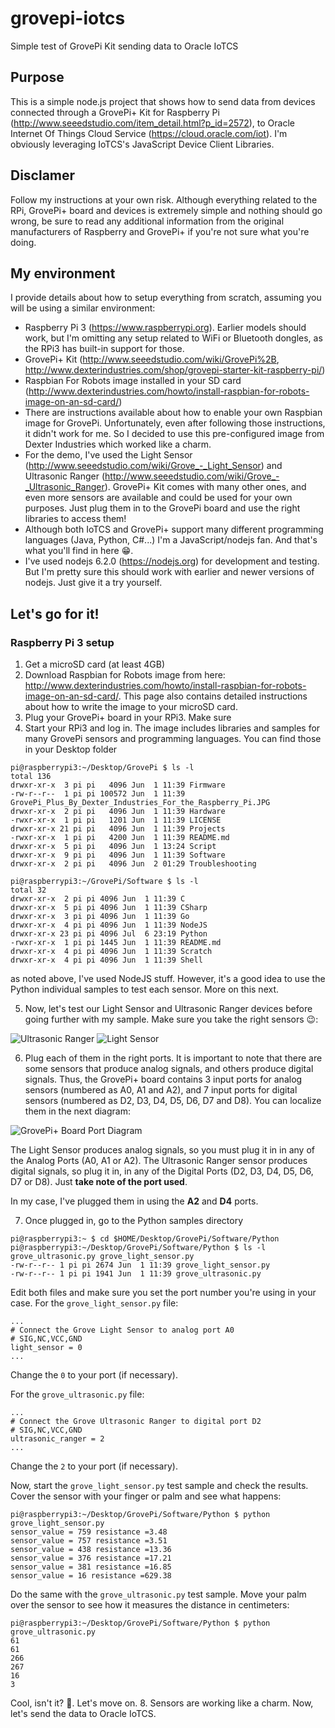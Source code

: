 # grovepi-iotcs
Simple test of GrovePi Kit sending data to Oracle IoTCS
## Purpose
This is a simple node.js project that shows how to send data from devices connected through a GrovePi+ Kit for Raspberry Pi (http://www.seeedstudio.com/item_detail.html?p_id=2572), to Oracle Internet Of Things Cloud Service (https://cloud.oracle.com/iot). I'm obviously leveraging IoTCS's JavaScript Device Client Libraries.
## Disclamer
Follow my instructions at your own risk. Although everything related to the RPi, GrovePi+ board and devices is extremely simple and nothing should go wrong, be sure to read any additional information from the original manufacturers of Raspberry and GrovePi+ if you're not sure what you're doing.
## My environment
I provide details about how to setup everything from scratch, assuming you will be using a similar environment:

* Raspberry Pi 3 (https://www.raspberrypi.org). Earlier models should work, but I'm omitting any setup related to WiFi or Bluetooth dongles, as the RPi3 has built-in support for those.
* GrovePi+ Kit (http://www.seeedstudio.com/wiki/GrovePi%2B, http://www.dexterindustries.com/shop/grovepi-starter-kit-raspberry-pi/)
* Raspbian For Robots image installed in your SD card (http://www.dexterindustries.com/howto/install-raspbian-for-robots-image-on-an-sd-card/)
 * There are instructions available about how to enable your own Raspbian image for GrovePi. Unfortunately, even after following those instructions, it didn't work for me. So I decided to use this pre-configured image from Dexter Industries which worked like a charm.
* For the demo, I've used the Light Sensor (http://www.seeedstudio.com/wiki/Grove_-_Light_Sensor) and Ultrasonic Ranger (http://www.seeedstudio.com/wiki/Grove_-_Ultrasonic_Ranger). GrovePi+ Kit comes with many other ones, and even more sensors are available and could be used for your own purposes. Just plug them in to the GrovePi board and use the right libraries to access them!
* Although both IoTCS and GrovePi+ support many different programming languages (Java, Python, C#...) I'm a JavaScript/nodejs fan. And that's what you'll find in here :grin:.
 * I've used nodejs 6.2.0 (https://nodejs.org) for development and testing. But I'm pretty sure this should work with earlier and newer versions of nodejs. Just give it a try yourself.

## Let's go for it!
### Raspberry Pi 3 setup

1. Get a microSD card (at least 4GB)
2. Download Raspbian for Robots image from here: http://www.dexterindustries.com/howto/install-raspbian-for-robots-image-on-an-sd-card/. This page also contains detailed instructions about how to write the image to your microSD card.
3. Plug your GrovePi+ board in your RPi3. Make sure  
4. Start your RPi3 and log in. The image includes libraries and samples for many GrovePi sensors and programming languages. You can find those in your Desktop folder
```
pi@raspberrypi3:~/Desktop/GrovePi $ ls -l
total 136
drwxr-xr-x  3 pi pi   4096 Jun  1 11:39 Firmware
-rw-r--r--  1 pi pi 100572 Jun  1 11:39 GrovePi_Plus_By_Dexter_Industries_For_the_Raspberry_Pi.JPG
drwxr-xr-x  2 pi pi   4096 Jun  1 11:39 Hardware
-rwxr-xr-x  1 pi pi   1201 Jun  1 11:39 LICENSE
drwxr-xr-x 21 pi pi   4096 Jun  1 11:39 Projects
-rwxr-xr-x  1 pi pi   4200 Jun  1 11:39 README.md
drwxr-xr-x  5 pi pi   4096 Jun  1 13:24 Script
drwxr-xr-x  9 pi pi   4096 Jun  1 11:39 Software
drwxr-xr-x  2 pi pi   4096 Jun  2 01:29 Troubleshooting
```
```
pi@raspberrypi3:~/GrovePi/Software $ ls -l
total 32
drwxr-xr-x  2 pi pi 4096 Jun  1 11:39 C
drwxr-xr-x  5 pi pi 4096 Jun  1 11:39 CSharp
drwxr-xr-x  3 pi pi 4096 Jun  1 11:39 Go
drwxr-xr-x  4 pi pi 4096 Jun  1 11:39 NodeJS
drwxr-xr-x 23 pi pi 4096 Jul  6 23:19 Python
-rwxr-xr-x  1 pi pi 1445 Jun  1 11:39 README.md
drwxr-xr-x  4 pi pi 4096 Jun  1 11:39 Scratch
drwxr-xr-x  4 pi pi 4096 Jun  1 11:39 Shell
```
as noted above, I've used NodeJS stuff. However, it's a good idea to use the Python individual samples to test each sensor. More on this next.

5. Now, let's test our Light Sensor and Ultrasonic Ranger devices before going further with my sample. Make sure you take the right sensors :wink::

![Ultrasonic Ranger](http://www.seeedstudio.com/wiki/images/3/3a/Ultrasonic_Ranger.jpg)
![Light Sensor](http://www.seeedstudio.com/wiki/images/1/1c/Twig-Light.jpg)

6. Plug each of them in the right ports. It is important to note that there are some sensors that produce analog signals, and others produce digital signals. Thus, the GrovePi+ board contains 3 input ports for analog sensors (numbered as A0, A1 and A2), and 7 input ports for digital sensors (numbered as D2, D3, D4, D5, D6, D7 and D8). You can localize them in the next diagram:

![GrovePi+ Board Port Diagram](http://www.dexterindustries.com/wp-content/uploads/2014/07/desc1.jpg)

The Light Sensor produces analog signals, so you must plug it in in any of the Analog Ports (A0, A1 or A2). The Ultrasonic Ranger sensor produces digital signals, so plug it in, in any of the Digital Ports (D2, D3, D4, D5, D6, D7 or D8). Just **take note of the port used**.

In my case, I've plugged them in using the **A2** and **D4** ports.

7. Once plugged in, go to the Python samples directory

```
pi@raspberrypi3:~ $ cd $HOME/Desktop/GrovePi/Software/Python
pi@raspberrypi3:~/Desktop/GrovePi/Software/Python $ ls -l grove_ultrasonic.py grove_light_sensor.py
-rw-r--r-- 1 pi pi 2674 Jun  1 11:39 grove_light_sensor.py
-rw-r--r-- 1 pi pi 1941 Jun  1 11:39 grove_ultrasonic.py
```
Edit both files and make sure you set the port number you're using in your case.
For the `grove_light_sensor.py` file:

```
...
# Connect the Grove Light Sensor to analog port A0
# SIG,NC,VCC,GND
light_sensor = 0
...
```
Change the `0` to your port (if necessary).

For the `grove_ultrasonic.py` file:

```
...
# Connect the Grove Ultrasonic Ranger to digital port D2
# SIG,NC,VCC,GND
ultrasonic_ranger = 2
...
```
Change the `2` to your port (if necessary).

Now, start the `grove_light_sensor.py` test sample and check the results. Cover the sensor with your finger or palm and see what happens:

```
pi@raspberrypi3:~/Desktop/GrovePi/Software/Python $ python grove_light_sensor.py
sensor_value = 759 resistance =3.48
sensor_value = 757 resistance =3.51
sensor_value = 438 resistance =13.36
sensor_value = 376 resistance =17.21
sensor_value = 381 resistance =16.85
sensor_value = 16 resistance =629.38
```
Do the same with the `grove_ultrasonic.py` test sample. Move your palm over the sensor to see how it measures the distance in centimeters:

```
pi@raspberrypi3:~/Desktop/GrovePi/Software/Python $ python grove_ultrasonic.py
61
61
266
267
16
3
```

Cool, isn't it? :grimacing:. Let's move on.
8. Sensors are working like a charm. Now, let's send the data to Oracle IoTCS.
